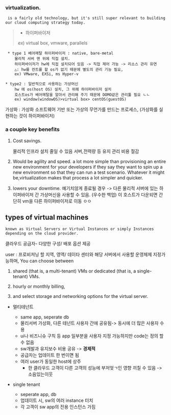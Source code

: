 ### virtualization. 

     is a fairly old technology, but it's still super relevant to building our cloud computing strategy today. 

  > * 하이퍼바이저
  >
  > ex) virtual box, vmware, parallels
 >
     * type 1 베어메탈 하이퍼바이저 : native, bare-metal
        물리적 서버 맨 위에 직접 설치.
        하이퍼바이저가 hw에 직접 설치되어 있음 -> 직접 제어 가능 -> 리소스 관리 유연
        △: hw를 컨트롤 할 os가 없기 때문에 별도의 관리 기능 필요,
        ex) VMware, EXSi, ms Hyper-v
  
    * type2 : 일반적으로 사용하는 가상머신
        hw 에 os(host OS) 설치, 그 위헤 하이퍼바이저 설치
        호스트os가 베어메탈을 알아서 관리해 주기 때문에 DOMO같은 관리툴 필요 ㄴㄴ
        ex) window(windowOS)>virtual box> centOS(guestOS)

가상화 :
가상화 소프트웨어 기반 또는 가상의 무언가를 만드는 프로세스,
(가상화를 실현하는 것이 하이퍼바이저)


### a couple key benefits 

1) Cost savings.

    물리적 인프라 설치 줄일 수 있음
    서버,전력량 등 유지 관리 비용 절감
2) Would be agility and speed. 
    a lot more simple than provisioning an entire new environment for your developers if they say they want to spin up a new environment so that they can run a test scenario. Whatever it might be,virtualization makes that process a lot simpler and quicker.
3) lowers your downtime.
    예기치않게 종료될 경우 -> 다른 물리적 서버에 있는 하이퍼바이저 간 가상머신을 사용할 수 있음. (우수한 백업)
    이 호스트가 다운되면 간단히 vm을 다른 하이퍼바이저로 이동 ㅇㅇ


## types of virtual machines
    known as Virtual Servers or Virtual Instances or simply Instances depending on the cloud provider.

클라우드 공급자- 다양한 구성/ 배포 옵션 제공

user : 프로비저닝 할 지역, 영역/ 데이타 센터와 해당 서버에서 사용할 운영체제 지정가능하며, You can choose between 
1. shared (that is, a multi-tenant) VMs or dedicated (that is, a single-tenant) VMs.
   
2. hourly or monthly billing, 

3. and select storage and networking options for the virtual server.

* 멀티테넌트 
    * same app, seperate db
    * 물리서버 가상화, 다른 테넌트 사용자 간에 공유됨-> 동시에 더 많은 사용자 수용
    * ui나 비즈니슈 구칙 등 app 일부분을 사용자 지정 가능하지만 code는 정의 할 수 없음
    * sw개발과 유지보수 비용 공유 -> **경제적**
    * 공급자는 업데이트 한 번이면 됨
    * 여러 user가 동일한 host에 상주
      * 한 클라우드 고객이 다른 고객의 성능에 부저엊ㄱ인 영향 끼칠 수 있음 -> 소음있는이웃


* single tenant
    * seperate app, db
    * 업데이트 시, sw의 여러 instance 터치
    * 각 고객이 sw app의 전용 인스턴스 가짐

